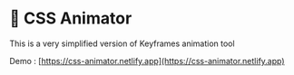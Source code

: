 # 🎨 CSS Animator

This is a very simplified version of Keyframes animation tool

Demo : [https://css-animator.netlify.app](https://css-animator.netlify.app)